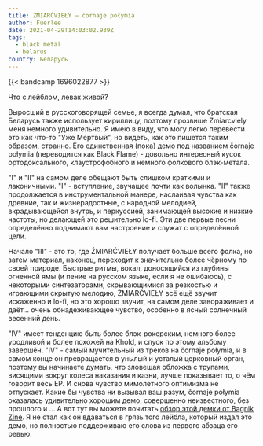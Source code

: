 ```yaml
---
title: ŹMIARĆVIEŁY — čornaje połymia
author: Fuerlee
date: 2021-04-29T14:03:02.939Z
tags:
  - black metal
  - belarus
country: Беларусь
---
```

{{< bandcamp 1696022877 >}}

Что с лейблом, левак живой?

Выросший в русскоговорящей семье, я всегда думал, что братская Беларусь также использует кириллицу, поэтому прозвище Zmiarcviely меня немного удивительно. Я имею в виду, что могу легко перевести это как что-то "Уже Мертвый", но видеть, как это пишется таким образом, странно. Его единственная (пока) демо под названием čornaje połymia (переводится как Black Flame) - довольно интересный кусок ортодоксального, клаустрофобного и немного фолкового блэк-метала.

"I" и "II" на самом деле обещают быть слишком краткими и лаконичными. "I" - вступление, звучащее почти как волынка. "II" также продолжается в инструментальной манере, наслаивая чувства как древние, так и жизнерадостные, с народной мелодией, вкрадывающейся внутрь, и перкуссией, занимающей высокие и низкие частоты, но делающей это решительно lo-fi. Эти две первые песни определённо поднимают вам настроение и служат с определённой цели.

Начало "III" - это то, где ŹMIARĆVIEŁY получает больше всего фолка, но затем материал, наконец, переходит к значительно более чёрному по своей природе. Быстрые ритмы, вокал, доносящийся из глубины огненной ямы (и пение на русском языке, если я не ошибаюсь), с некоторыми синтезаторами, скрывающимися за резкостью и играющими скрытую мелодию, ŹMIARĆVIEŁY всё ещё звучит искаженно и lo-fi, но это хорошо звучит, на самом деле завораживает и даёт... очень обнадеживающее чувство, особенно в ясный солнечный весенний день.

"IV" имеет тенденцию быть более блэк-рокерским, немного более уродливой и более похожей на Khold, и спуск по этому альбому завершён. "IV" - самый мучительный из треков на čornaje połymia, и в самом конце он превращается в унылый и усталый церковный орган, поэтому вы начинаете думать, что зловещая обложка с трупами, висящими вокруг колеса наказания и казни, лучше показывает то, о чём говорит весь EP. И снова чувство мимолетного оптимизма не отпускает. Какие бы чувства ни вызывал ваш разум, čornaje połymia оказалась удивительно хорошим демо, совершенно неизвестного, без прошлого и ... А вот тут вы можете почитать [обзор этой демки от Bagnik Zine]([http://bagnik-zine.org/news/4164/](<http://bagnik-zine.org/news/4164/)). Я не стал как он вдаваться в грязь того лейбла, который издал это демо, но полностью поддерживаю его слова из первого абзаца его ревью.